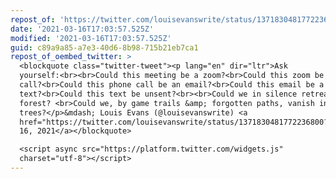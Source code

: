 ```yaml
---
repost_of: 'https://twitter.com/louisevanswrite/status/1371830481772236800?s=12'
date: '2021-03-16T17:03:57.525Z'
modified: '2021-03-16T17:03:57.525Z'
guid: c89a9a85-a7e3-40d6-8b98-715b21eb7ca1
repost_of_oembed_twitter: >
  <blockquote class="twitter-tweet"><p lang="en" dir="ltr">Ask
  yourself:<br><br>Could this meeting be a zoom?<br>Could this zoom be a phone
  call?<br>Could this phone call be an email?<br>Could this email be a
  text?<br>Could this text be unsent?<br><br>Could we in silence retreat to the
  forest? <br>Could we, by game trails &amp; forgotten paths, vanish into the
  trees?</p>&mdash; Louis Evans (@louisevanswrite) <a
  href="https://twitter.com/louisevanswrite/status/1371830481772236800?ref_src=twsrc%5Etfw">March
  16, 2021</a></blockquote>

  <script async src="https://platform.twitter.com/widgets.js"
  charset="utf-8"></script>
---
```

 
